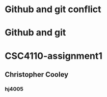 # Github and git conflict
# Github and git
# CSC4110-assignment1 
## Christopher Cooley 
### hj4005
